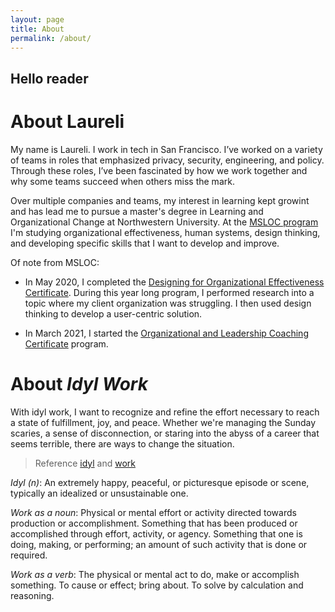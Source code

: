 ```yaml
---
layout: page
title: About
permalink: /about/
---
```


## Hello reader

# About Laureli

My name is Laureli. I work in tech in San Francisco. I’ve worked on a variety of teams in roles that emphasized privacy, security, engineering, and policy. Through these roles, I’ve been fascinated by how we work together and why some teams succeed when others miss the mark.

Over multiple companies and teams, my interest in learning kept growint and has lead me to pursue a master's degree in Learning and Organizational Change at Northwestern University. At the [MSLOC program](http://msloc.northwestern.edu) I'm studying organizational effectiveness, human systems, design thinking, and developing specific skills that I want to develop and improve. 

Of note from MSLOC:
- In May 2020, I completed the [Designing for Organizational Effectiveness Certificate](https://www.sesp.northwestern.edu/masters-learning-and-organizational-change/designing-for-organizational-effectiveness-certification/index.html). During this year long program, I performed research into a topic where my client organization was struggling. I then used design thinking to develop a user-centric solution.

- In March 2021, I started the [Organizational and Leadership Coaching Certificate](https://www.sesp.northwestern.edu/masters-learning-and-organizational-change/organizational-leadership-coaching-certification/index.html) program.



# About *Idyl Work*

With idyl work, I want to recognize and refine the effort necessary to reach a state of fulfillment, joy, and peace. Whether we're managing the Sunday scaries, a sense of disconnection, or staring into the abyss of a career that seems terrible, there are ways to change the situation.

> Reference [idyl](https://www.thefreedictionary.com/idyll) and [work](https://www.thefreedictionary.com/work)

*Idyl (n)*: An extremely happy, peaceful, or picturesque episode or scene, typically an idealized or unsustainable one.

*Work as a noun*: 
Physical or mental effort or activity directed towards production or accomplishment.
Something that has been produced or accomplished through effort, activity, or agency.
Something that one is doing, making, or performing; an amount of such activity that is done or required.

*Work as a verb*: 
The physical or mental act to do, make or accomplish something.
To cause or effect; bring about.
To solve by calculation and reasoning.